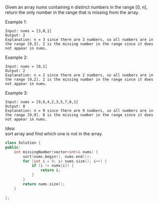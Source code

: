 Given an array nums containing n distinct numbers in the range [0, n], return the only number in the range that is missing from the array.


Example 1:
```
Input: nums = [3,0,1]
Output: 2
Explanation: n = 3 since there are 3 numbers, so all numbers are in the range [0,3]. 2 is the missing number in the range since it does not appear in nums.
```

Example 2:
```
Input: nums = [0,1]
Output: 2
Explanation: n = 2 since there are 2 numbers, so all numbers are in the range [0,2]. 2 is the missing number in the range since it does not appear in nums.
```

Example 3:
```
Input: nums = [9,6,4,2,3,5,7,0,1]
Output: 8
Explanation: n = 9 since there are 9 numbers, so all numbers are in the range [0,9]. 8 is the missing number in the range since it does not appear in nums.
```

Idea:\
sort array and find which one is not in the array.
```cpp
class Solution {
public:
    int missingNumber(vector<int>& nums) {
        sort(nums.begin(), nums.end());
        for (int i = 0; i< nums.size(); i++) {
            if (i != nums[i]) {
                return i;
            }
        }
        return nums.size();
    }
    
};
```

























